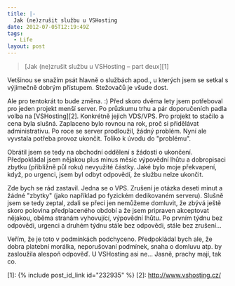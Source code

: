 ```yaml
---
title: |-
  Jak (ne)zrušit službu u VSHosting
date: 2012-07-05T12:19:49Z
tags:
  - Life
layout: post
---
```

> [Jak (ne)zrušit službu u VSHosting – part deux][1]

Vetšinou se snažím psát hlavně o službách apod., u kterých jsem se setkal s výjimečně dobrým přístupem. Stežovačů je všude dost.

Ale pro tentokrát to bude změna. :) Před skoro dvěma lety jsem potřeboval pro jeden projekt menší server. Po průzkumu trhu a pár doporučeních padla volba na [VSHosting][2]. Konkrétně jejich VDS/VPS. Pro projekt to stačilo a cena byla slušná. Zaplaceno bylo rovnou na rok, proč si přidělávat administrativu. Po roce se server prodloužil, žádný problém. Nyní ale vyvstala potřeba provoz ukončit. Toliko k úvodu do "problému".

Obrátil jsem se tedy na obchodní oddělení s žádostí o ukončení. Předpokládal jsem nějakou plus minus měsíc výpovědní lhůtu a dobropisaci zbytku (přibližně půl roku) nevyužité částky. Jaké bylo moje překvapení, když, po urgenci, jsem byl odbyt odpovědí, že službu nelze ukončit.

Zde bych se rád zastavil. Jedna se o VPS. Zrušení je otázka deseti minut a žádné "zbytky" (jako například po fyzickém dedikovaném serveru). Slušně jsem se tedy zeptal, zdali se přeci jen nemůžeme domluvit, že zbývá ještě skoro polovina předplaceného období a že jsem pripraven akceptovat nějakou, oběma stranám vyhovující, výpovědní lhůtu. Po prvním týdnu bez odpovědi, urgenci a druhém týdnu stále bez odpovědi, stále bez zrušení...

Veřím, že je toto v podmínkách podchyceno. Předpokládal bych ale, že dobra platební morálka, neporušovaní podmínek, snaha o domluvu atp. by zasloužila alespoň odpověď. U VSHosting asi ne... Jasně, prachy mají, tak co.

[1]: {% include post_id_link id="232935" %}
[2]: http://www.vshosting.cz/